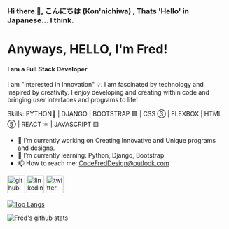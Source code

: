 ### Hi there 👋, こんにちは (Kon'nichiwa) , Thats 'Hello' in Japanese... I think. 
# Anyways,  HELLO, I'm Fred!
#### I am a Full Stack Developer

I am "Interested in Innovation" 💡. I am fascinated by technology and inspired by creativity. I enjoy developing and creating within code and bringing user interfaces and programs to life!

Skills: PYTHON🐍 | DJANGO | BOOTSTRAP 🟪 | CSS ③ | FLEXBOX | HTML ⑤ | REACT ⚛ | JAVASCRIPT 🟨

- 🔭 I’m currently working on Creating Innovative and Unique programs and designs. 
- 🌱 I’m currently learning: Python, Django, Bootstrap 
- 📫 How to reach me: CodeFredDesign@outlook.com 


[<img src='https://cdn.jsdelivr.net/npm/simple-icons@3.0.1/icons/github.svg' alt='github' height='40'>](https://github.com/Fmorris825)  [<img src='https://cdn.jsdelivr.net/npm/simple-icons@3.0.1/icons/linkedin.svg' alt='linkedin' height='40'>](https://www.linkedin.com/in/https://www.linkedin.com/in/fred-morris-623107235//)  [<img src='https://cdn.jsdelivr.net/npm/simple-icons@3.0.1/icons/twitter.svg' alt='twitter' height='40'>](https://twitter.com/CodeFredDesign)  

[![Top Langs](https://github-readme-stats.vercel.app/api/top-langs/?username=Fmorris825&layout=compact&theme=chartreuse-dark)](https://github.com/Fmorris825/github-readme-stats)

![Fred's github stats](https://github-readme-stats.vercel.app/api?username=Fmorris825&show_icons=true&theme=chartreuse-dark)
